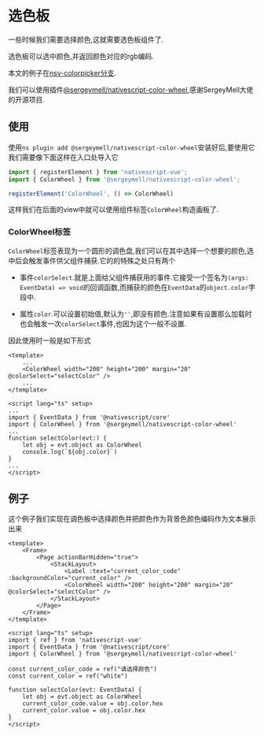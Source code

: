 # 选色板

一些时候我们需要选择颜色,这就需要选色板组件了.

选色板可以选中颜色,并返回颜色对应的rgb编码.

本文的例子在[nsv-colorpicker分支](https://github.com/hsz1273327/TutorialForFront-EndWeb/tree/nsv-colorpicker).

我们可以使用插件[@sergeymell/nativescript-color-wheel](https://github.com/SergeyMell/nativescript-plugins/tree/main/packages/nativescript-color-wheel),感谢SergeyMell大佬的开源项目.

## 使用

使用`ns plugin add @sergeymell/nativescript-color-wheel`安装好后,要使用它我们需要像下面这样在入口处导入它

```ts
import { registerElement } from 'nativescript-vue';
import { ColorWheel } from '@sergeymell/nativescript-color-wheel';

registerElement('ColorWheel', () => ColorWheel)
```

这样我们在后面的view中就可以使用组件标签`ColorWheel`构造画板了.

### ColorWheel标签

`ColorWheel`标签表现为一个圆形的调色盘,我们可以在其中选择一个想要的颜色,选中后会触发事件供父组件捕获.它的的特殊之处只有两个

+ 事件`colorSelect`.就是上面给父组件捕获用的事件.它接受一个签名为`(args: EventData) => void`的回调函数,而捕获的颜色在`EventData`的`object.color`字段中.

+ 属性`color`.可以设置初始值,默认为`''`,即没有颜色.注意如果有设置那么加载时也会触发一次`colorSelect`事件,也因为这个一般不设置.

因此使用时一般是如下形式

```vue
<template>
    ...
    <ColorWheel width="200" height="200" margin="20" @colorSelect="selectColor" />
    ...
</template>

<script lang="ts" setup>
...
import { EventData } from '@nativescript/core'
import { ColorWheel } from '@sergeymell/nativescript-color-wheel'
...
function selectColor(evt:) {
    let obj = evt.object as ColorWheel
    console.log(`${obj.color}`)
}
...
</script>
```

## 例子

这个例子我们实现在调色板中选择颜色并把颜色作为背景色颜色编码作为文本展示出来

```vue
<template>
    <Frame>
        <Page actionBarHidden="true">
            <StackLayout>
                <Label :text="current_color_code" :backgroundColor="current_color" />
                <ColorWheel width="200" height="200" margin="20" @colorSelect="selectColor" />
            </StackLayout>
        </Page>
    </Frame>
</template>

<script lang="ts" setup>
import { ref } from 'nativescript-vue'
import { EventData } from '@nativescript/core'
import { ColorWheel } from '@sergeymell/nativescript-color-wheel'

const current_color_code = ref("请选择颜色")
const current_color = ref("white")

function selectColor(evt: EventData) {
    let obj = evt.object as ColorWheel
    current_color_code.value = obj.color.hex
    current_color.value = obj.color.hex
}
</script>
```
